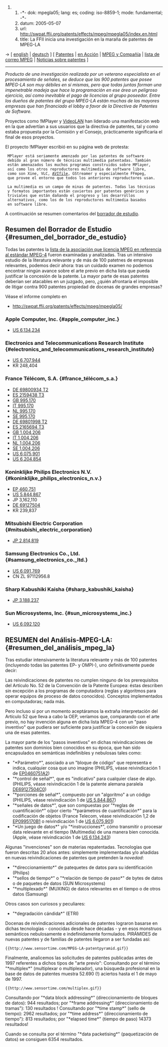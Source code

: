 1.  1.  -\*- dok: mpegla05; lang: es; coding: iso-8859-1; mode:
        fundamental; -\*-
    2.  datum: 2005-05-07
    3.  url:
        <http://swpat.ffii.org/patents/effects/mpeg/mpegla05/index.en.html>
    4.  title: La FFII inicia una investigación en la maraña de patentes
        de MPEG-LA

-\> \[ [ english](Mpegla05En "wikilink") \| [
deutsch](Mpegla05De "wikilink") \] \[ [
Patentes](SwpatpiktaEn "wikilink") \| [ en
Acción](SwpikxraniEn "wikilink") \| [ MPEG y
Compañía](SwxaiMpegEn "wikilink") \| [lista de correo
MPEG](http://lists.ffii.org/mailman/listinfo/mpeg-parl/ "wikilink") \| [
Noticias sobre patentes](SwpatcninoEs "wikilink") \]

------------------------------------------------------------------------

*Producto de una investigación realizada por un veterano especialista en
el procesamiento de señales, se deduce que las 900 patentes que posee
MPEG-LA son muy débiles en sí mismas, pero que todas juntas forman una
impenetrable madeja que hace la programación en ese área un peligroso
ejercicio, así como inevitable el pago de licencias al grupo poseedor.
Entre los dueños de patentes del grupo MPEG-LA están muchas de las
mayores empresas que han financiado el lobby a favor de la Directiva de
Patentes de Software.*

Proyectos como !MPlayer y [ VideoLAN](SwxaiVideolanEn "wikilink") han
liderado una manifestación web en la que advertían a sus usuarios que la
directiva de patentes, tal y como estaba propuesta por la Comisión y el
Consejo, prácticamente significaría el final de esos proyectos.

El proyecto !MPlayer escribió en su página web de protesta:

` MPlayer está seriamente amenzado por las patentes de software`\
` debido al gran número de técnicas multimedia patentadas. También`\
` están amenazados los muchos programas construidos sobre MPlayer,`\
` así como los otros reproductores multimedia de software libre,`\
` como son Xine, VLC, `[`AVIfile`](AVIfile "wikilink")`, GStreamer y especialmente FFmpeg,`\
` que provee el entorno que todos los anteriores reproductores usan.`

` La multimedia es un campo de minas de patentes. Todas las técnicas`\
` y formatos importantes están cuviertos por patentes genéricas y`\
` triviales que están dañando el progreso y los desarrollos`\
` alternativos, como los de los reproductores multimedia basados`\
` en software libre.`

A continuación se resumen comentarios del [borrador de
estudio](http://swpat.ffii.org/patents/effects/mpeg/mpegla05/ "wikilink").

## Resumen del Borrador de Estudio {#resumen_del_borrador_de_estudio}

Todas las patentes la [lista de la asociación que licencia MPEG en
referencia al estándar
MPEG-4](http://www.mpegla.com/m4s/m4s-att1.pdf "wikilink") fueron
examinadas y analizadas. Tras un intensivo estudio de la literatura
relevante y de más de 100 patetnes de empresas relevantes, podemos decir
ahora: tras un cuidado examen no podemos encontrar ningún avance sobre
el arte previo en dicha lista que pueda justificar la concesión de la
patente. La mayor parte de esas patentes deberían ser atacables en un
juzgado, pero, ¿quién afrontaría el imposible de litigar contra 900
patentes propiedad de docenas de grandes empresas?

Véase el informe completo en

-   <http://swpat.ffii.org/patents/effects/mpeg/mpegla05/>

### Apple Computer, Inc. {#apple_computer_inc.}

-   [US
    6,134,234](http://www.sensortime.com/US6134243_Apple.pdf "wikilink")

### Electronics and Telecommunications Research Institute {#electronics_and_telecommunications_research_institute}

-   [US
    6,707,944](http://www.sensortime.com/US6707944_ETRI.pdf "wikilink")
-   KR 248,404

### France Télécom, S.A. {#france_télécom_s.a.}

-   [DE 69800934
    T2](http://www.sensortime.com/DE069800934_France_Telecom.pdf "wikilink")
-   [ES 2159438
    T3](http://www.sensortime.com/EP0995170B1_France_Telecom.pdf "wikilink")
-   [GB
    995,170](http://www.sensortime.com/EP0995170B1_France_Telecom.pdf "wikilink")
-   [IT
    995,170](http://www.sensortime.com/EP0995170B1_France_Telecom.pdf "wikilink")
-   [NL
    995,170](http://www.sensortime.com/EP0995170B1_France_Telecom.pdf "wikilink")
-   [SE
    995,170](http://www.sensortime.com/EP0995170B1_France_Telecom.pdf "wikilink")
-   [DE 69801998
    T2](http://www.sensortime.com/DE69801998C0_France_Telecom.pdf "wikilink")
-   [ES 2165694
    T3](http://www.sensortime.com/WO0034912A1_France_Telecom.pdf "wikilink")
-   [GB
    1,004,206](http://www.sensortime.com/WO0034912A1_France_Telecom.pdf "wikilink")
-   [IT
    1,004,206](http://www.sensortime.com/WO0034912A1_France_Telecom.pdf "wikilink")
-   [NL
    1,004,206](http://www.sensortime.com/WO0034912A1_France_Telecom.pdf "wikilink")
-   [SE
    1,004,206](http://www.sensortime.com/WO0034912A1_France_Telecom.pdf "wikilink")
-   [US
    6,075,901](http://www.sensortime.com/US6075901_France_Telecom.pdf "wikilink")
-   [US
    6,204,854](http://www.sensortime.com/US6075901_France_Telecom.pdf "wikilink")

### Koninklijke Philips Electronics N.V. {#koninklijke_philips_electronics_n.v.}

-   [EP
    460,751](http://swpat.ffii.org/pikta/txt/ep/0460/751/ "wikilink")
-   [US
    5,844,867](http://www.sensortime.com/US05844867_Philips.pdf "wikilink")
-   JP 3,162,110
-   [DE
    69127504](http://www.sensortime.com/DE69127504C0_Philips.pdf "wikilink")
-   KR 239,837

### Mitsubishi Electric Corporation {#mitsubishi_electric_corporation}

-   [JP
    2,814,819](http://www.sensortime.com/JP05236009A2_Mitsubishi.doc "wikilink")

### Samsung Electronics Co., Ltd. {#samsung_electronics_co._ltd.}

-   [US
    6,091,769](http://www.sensortime.com/US6091769_Samsung.pdf "wikilink")
-   CN ZL 97112956.8

### Sharp Kabushiki Kaisha {#sharp_kabushiki_kaisha}

-   [JP
    3,188,237](http://www.sensortime.com/JP11122497A2_Sharp.doc "wikilink")

### Sun Microsystems, Inc. {#sun_microsystems_inc.}

-   [US
    6,092,120](http://www.sensortime.com/US6092120_SUN.pdf "wikilink")

## RESUMEN del Análisis-MPEG-LA: {#resumen_del_análisis_mpeg_la}

Tras estudiar intensivamente la literatura relevante y más de 100
patentes (incluyendo todas las patentes EP- y OMPI-), uno
definitivamente puede decir:

Las reivindicaciones de patentes no cumplen ninguno de los prerequisitos
del Artículo No. 52 de la Convención de la Patente Europea: éstas
describen sin excepción a los programas de computadora (reglas y
algoritmos para operar equipos de proceso de datos conocidos). Conceptos
implementados en computadoras; nada más.

Pero incluso si por un momento aceptáramos la extraña interpretación del
Artículo 52 que lleva a cabo la OEP, veríamos que, comparando con el
arte previo, no hay invención alguna en dicha lista MPEG-4 con un \"paso
inventivo\" que pudiera ser suficiente para justificar la concesión de
siquiera una de esas patentes.

La mayor parte de los \"pasos inventivos\" en dichas reivindicaciones de
patentes son dominios bien conocidos en su época, que han sido
encapsulados en semánticas indefinibles y nebulosas tales como:

-   \"\*Parámetro\*\", asociado a un \"bloque de código\" que representa
    e indica, cualquier cosa que uno imagine (PHILIPS, véase
    reivindicación 1 de
    [EP0460751A2](http://www.sensortime.com/EP0460751A2_Philips.pdf "wikilink"))
-   \"\*control de señal\*\", que es \"indicativo\" para cualquier clase
    de algo. (PHILIPS, véase reivindicación 1 de la patente alemana
    paralela
    [DE69127504C0](http://www.sensortime.com/DE69127504C0_Philips.pdf "wikilink"))
-   \"\*porciones de señal\*\", compuesto por un \"algoritmo\" a un
    código (PHILIPS, véase reivindicación 1 de [US
    5,844,867](http://www.sensortime.com/US05844867_Philips.pdf "wikilink"))
-   \"\*señales de datos\*\", que son compuestas por \"\*reglas de
    cuantificación\*\" o/por cierto \"\*parámetros de cuantificación\*\"
    para la codificación de objetos (France Telecom, véase
    reivindicación 1,2 de
    [EP0995170B1](http://www.sensortime.com/EP0995170B1_France_Telecom.pdf "wikilink")
    o reivindicación 1 de [US
    6,075,901](http://www.sensortime.com/US6075901_France_Telecom.pdf "wikilink"))
-   \"\*Un juego de datos\*\" y/o \"\*instrucciones\*\", cómo transmitir
    o procesar data relevante en el tiempo (Multimedia) de una manera
    bien conocida. (Apple, véase reivindicación 1 de [US
    6,134,243](http://www.sensortime.com/US6134243_Apple.pdf "wikilink"))

Algunas \"invenciones\" son de materias repatentadas. Tecnologías que
fueron descritas 20 años antes: simplemente implementadas y/o añadidas
en nuevas reivindicaciones de patentes que pretenden la *novedad*:

-   \"\*direccionamiento\*\" de patequetes de datos para su
    identificación (Philips)
-   \"\*sellos de tiempo\*\" o \"\*relación de tiempo de paso\*\" de
    bytes de datos o de paquetes de datos (SUN Microsystems)
-   \"\*multiplexado\*\" (MUXING) de datos relevantes en el tiempo o de
    otros datos (Samsung)

Otros casos son curiosos y peculiares:

-   \"\*degradación cándida\*\" (ETRI)

Docenas de reivindicaciones adicionales de patentes lograron basarse en
dichas tecnologías - conocidas desde hace décadas - y en esos monstruos
semánticos nebulosamente e indefinidamente formulados. PIRÁMIDES de
nuevas patentes y de familias de patentes llegaron a ser fundadas así:

```{=mediawiki}
{{http://www.sensortime.com/MPEG-LA-patentpyramid.gif}}
```
Finalmente, analicemos las solicitudes de patentes publicadas antes de
1997 referentes a dichos tipos de \"arte previo\": Consultando por el
término \"\*multiplex\*\" (multiplexar o multiplexador), una búsqueda
profesional en la base de datos de patentes muestra 52.690 (!) aciertos
hasta el 1 de mayo de 1997.

```{=mediawiki}
{{http://www.sensortime.com/multiplex.gif}}
```
Consultando por \"\*data block addressing\*\" (direccionamiento de
bloques de datos): 944 resultados; por \"\*frame addressing\*\"
(direccionamiento de tramas\"): 130 resultados ! Consultando por
\"\*time stamp\*\" (sello de tiempo): 2962 resultados; por \"\*time
address\*\" (direccionamiento de tiempo\"): 813 resultados; por
\"\*elapsed time\*\" (tiempo de paso) 14373 resultados!

Cuando se consulta por el término \"\*data packetising\*\"
(paquetización de datos) se consiguen 6354 resultados.
